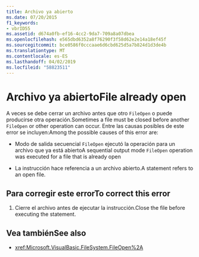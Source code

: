 ```yaml
---
title: Archivo ya abierto
ms.date: 07/20/2015
f1_keywords:
- vbrID55
ms.assetid: d674a0fb-ef16-4cc2-9da7-709a8a07dbea
ms.openlocfilehash: e565dbd6352a8f76290f3f58d62e2e14a18ef45f
ms.sourcegitcommit: bce0586f0cccaae6d6cbd625d5a7b824d1d3de4b
ms.translationtype: MT
ms.contentlocale: es-ES
ms.lasthandoff: 04/02/2019
ms.locfileid: "58823511"
---
```

# <a name="file-already-open"></a><span data-ttu-id="eb9f5-102">Archivo ya abierto</span><span class="sxs-lookup"><span data-stu-id="eb9f5-102">File already open</span></span>
<span data-ttu-id="eb9f5-103">A veces se debe cerrar un archivo antes que otro `FileOpen` o puede producirse otra operación.</span><span class="sxs-lookup"><span data-stu-id="eb9f5-103">Sometimes a file must be closed before another `FileOpen` or other operation can occur.</span></span> <span data-ttu-id="eb9f5-104">Entre las causas posibles de este error se incluyen:</span><span class="sxs-lookup"><span data-stu-id="eb9f5-104">Among the possible causes of this error are:</span></span>  
  
-   <span data-ttu-id="eb9f5-105">Modo de salida secuencial `FileOpen` ejecutó la operación para un archivo que ya está abierto</span><span class="sxs-lookup"><span data-stu-id="eb9f5-105">A sequential output mode `FileOpen` operation was executed for a file that is already open</span></span>  
  
-   <span data-ttu-id="eb9f5-106">La instrucción hace referencia a un archivo abierto.</span><span class="sxs-lookup"><span data-stu-id="eb9f5-106">A statement refers to an open file.</span></span>  
  
## <a name="to-correct-this-error"></a><span data-ttu-id="eb9f5-107">Para corregir este error</span><span class="sxs-lookup"><span data-stu-id="eb9f5-107">To correct this error</span></span>  
  
1.  <span data-ttu-id="eb9f5-108">Cierre el archivo antes de ejecutar la instrucción.</span><span class="sxs-lookup"><span data-stu-id="eb9f5-108">Close the file before executing the statement.</span></span>  
  
## <a name="see-also"></a><span data-ttu-id="eb9f5-109">Vea también</span><span class="sxs-lookup"><span data-stu-id="eb9f5-109">See also</span></span>

- <xref:Microsoft.VisualBasic.FileSystem.FileOpen%2A>

